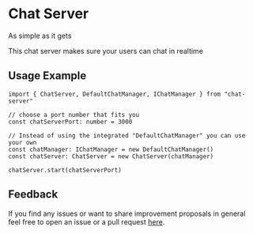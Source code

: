 # Chat Server
As simple as it gets

This chat server makes sure your users can chat in realtime

## Usage Example
    import { ChatServer, DefaultChatManager, IChatManager } from "chat-server"

    // choose a port number that fits you
    const chatServerPort: number = 3000

    // Instead of using the integrated "DefaultChatManager" you can use your own
    const chatManager: IChatManager = new DefaultChatManager()
    const chatServer: ChatServer = new ChatServer(chatManager)

    chatServer.start(chatServerPort)



## Feedback
If you find any issues or want to share improvement proposals in general feel free to open an issue or a pull request [here](https://github.com/homo-digitalis/chat-server).

